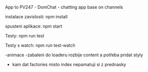 App to PV247 - DomChat - chatting app base on channels

instalace zavislosti: npm install

spusteni aplikace: npm start

Testy: npm run test

Testy s watch: npm run test-watch


-animace
-zabaleni do loaderu rozbije content a potřeba pridat styly
- kam dat factories misto index nepamatuji si z prednasky
